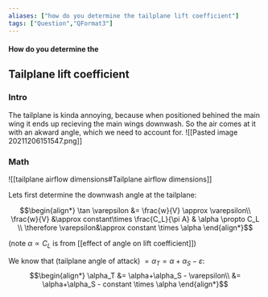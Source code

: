 ```yaml
---
aliases: ["how do you determine the tailplane lift coefficient"]
tags: ["Question","QFormat3"]
---
```


#### How do you determine the
## Tailplane lift coefficient
### Intro
The tailplane is kinda annoying, because when positioned behined the main wing it ends up recieving the main wings downwash. So the air comes at it with an akward angle, which we need to account for.
![[Pasted image 20211206151547.png]]

### Math
![[tailplane airflow dimensions#Tailplane airflow dimensions]]

Lets first determine the downwash angle at the tailplane:

$$\begin{align*}
 \tan \varepsilon &= \frac{w}{V} \approx \varepsilon\\
\frac{w}{V} &\approx constant\times \frac{C_L}{\pi A} & \alpha \propto C_L \\
\therefore \varepsilon&\approx constant \times \alpha
\end{align*}$$

(note $\alpha \propto C_L$ is from [[effect of angle on lift coefficient]])

We know that (tailplane angle of attack) $=\alpha_T = \alpha+\alpha_S - \varepsilon$:
$$\begin{align*}
\alpha_T &= \alpha+\alpha_S - \varepsilon\\
&= \alpha+\alpha_S - constant \times \alpha
\end{align*}$$